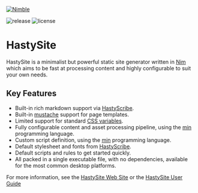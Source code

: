 [![Nimble](https://raw.githubusercontent.com/yglukhov/nimble-tag/master/nimble.png)](https://nimble.directory/pkg/hastysite)

![release](https://img.shields.io/github/release/h3rald/hastysite.svg)
![license](https://img.shields.io/github/license/h3rald/hastysite.svg)

# HastySite

HastySite is a minimalist but powerful static site generator written in [Nim](https://nim-lang.org) which aims to be fast at processing content and highly configurable to suit your own needs.

## Key Features

* Built-in rich markdown support via [HastyScribe](https://h3rald.com/hastyscribe).
* Built-in [mustache](https://mustache.github.io/) support for page templates.
* Limited support for standard [CSS variables](https://developer.mozilla.org/en-US/docs/Web/CSS/Using_CSS_variables).
* Fully configurable content and asset processing pipeline, using the [min](https://min-lang.org) programming language.
* Custom script definition, using the [min](https://min-lang.org) programming language.
* Default stylesheet and fonts from [HastyScribe](https://h3rald.com/hastyscribe).
* Default scripts and rules to get started quickly.
* All packed in a single executable file, with no dependencies, available for the most common desktop platforms.

For more information, see the [HastySite Web Site](https://hastysite.h3rald.com) or the [HastySite User Guide](https://h3rald.com/hastysite/HastySite_UserGuide.htm)
